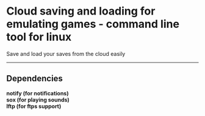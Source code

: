 # Cloud saving and loading for emulating games - command line tool for linux
Save and load your saves from the cloud easily

- - - -

## Dependencies

**notify (for notifications)<br/>**
**sox (for playing sounds) <br/>**
**lftp (for ftps support) <br/>**
